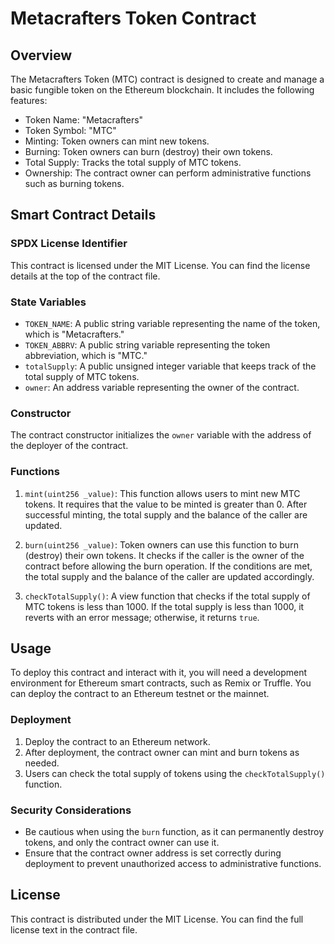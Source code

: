 
# Metacrafters Token Contract

## Overview

The Metacrafters Token (MTC) contract is designed to create and manage a basic fungible token on the Ethereum blockchain. It includes the following features:

-   Token Name: "Metacrafters"
-   Token Symbol: "MTC"
-   Minting: Token owners can mint new tokens.
-   Burning: Token owners can burn (destroy) their own tokens.
-   Total Supply: Tracks the total supply of MTC tokens.
-   Ownership: The contract owner can perform administrative functions such as burning tokens.

## Smart Contract Details

### SPDX License Identifier

This contract is licensed under the MIT License. You can find the license details at the top of the contract file.

### State Variables

-   `TOKEN_NAME`: A public string variable representing the name of the token, which is "Metacrafters."
-   `TOKEN_ABBRV`: A public string variable representing the token abbreviation, which is "MTC."
-   `totalSupply`: A public unsigned integer variable that keeps track of the total supply of MTC tokens.
-   `owner`: An address variable representing the owner of the contract.

### Constructor

The contract constructor initializes the `owner` variable with the address of the deployer of the contract.

### Functions

1.  `mint(uint256 _value)`: This function allows users to mint new MTC tokens. It requires that the value to be minted is greater than 0. After successful minting, the total supply and the balance of the caller are updated.
    
2.  `burn(uint256 _value)`: Token owners can use this function to burn (destroy) their own tokens. It checks if the caller is the owner of the contract before allowing the burn operation. If the conditions are met, the total supply and the balance of the caller are updated accordingly.
    
3.  `checkTotalSupply()`: A view function that checks if the total supply of MTC tokens is less than 1000. If the total supply is less than 1000, it reverts with an error message; otherwise, it returns `true`.
    

## Usage

To deploy this contract and interact with it, you will need a development environment for Ethereum smart contracts, such as Remix or Truffle. You can deploy the contract to an Ethereum testnet or the mainnet.

### Deployment

1.  Deploy the contract to an Ethereum network.
2.  After deployment, the contract owner can mint and burn tokens as needed.
3.  Users can check the total supply of tokens using the `checkTotalSupply()` function.

### Security Considerations

-   Be cautious when using the `burn` function, as it can permanently destroy tokens, and only the contract owner can use it.
-   Ensure that the contract owner address is set correctly during deployment to prevent unauthorized access to administrative functions.

## License

This contract is distributed under the MIT License. You can find the full license text in the contract file.
